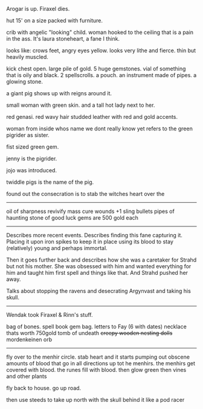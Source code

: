 Arogar is up.
Firaxel dies.

hut 15' on a size packed with furniture.

crib with angelic "looking" child. woman hooked to the ceiling that is a pain in the ass. It's laura stoneheart, a fane I think.

looks like: crows feet, angry eyes yellow. looks very lithe and fierce. thin but heavily muscled.

kick chest open. large pile of gold. 5 huge gemstones. vial of something that is oily and black. 2 spellscrolls. a pouch. an instrument made of pipes. a glowing stone.

a giant pig shows up with reigns around it. 

small woman with green skin. and a tall hot lady next to her.

red genasi. red wavy hair studded leather with red and gold accents.

woman from inside whos name we dont really know yet refers to the green pigrider as sister.

fist sized green gem.

jenny is the pigrider.

jojo was introduced.

twiddle pigs is the name of the pig.

found out the consecration is to stab the witches heart over the 

---

oil of sharpness
revivify
mass cure wounds
+1 sling bullets
pipes of haunting
stone of good luck
gems are 500 gold each

---

Describes more recent events. Describes finding this fane capturing it. Placing it upon iron spikes to keep it in place using its blood to stay (relatively) young and perhaps immortal.

Then it goes further back and describes how she was a caretaker for Strahd but not his mother. She was obsessed with him and wanted everything for him and taught him first spell and things like that. And Strahd pushed her away.

Talks about stopping the ravens and desecrating Argynvast and taking his skull.

---

Wendak took Firaxel & Rinn's stuff.

bag of bones.
spell book
gem bag.
letters to Fay (6 with dates)
necklace thats worth 750gold
tomb of undeath
~~creepy wooden nesting dolls~~
mordenkeinen orb

---

fly over to the menhir circle. stab heart and it starts pumping out obscene amounts of blood that go in all directions up tot he menhirs. the menhirs get covered with blood. the runes fill with blood. then glow green then vines and other plants 

fly back to house. go up road.

then use steeds to take up north with the skull behind it like a pod racer
